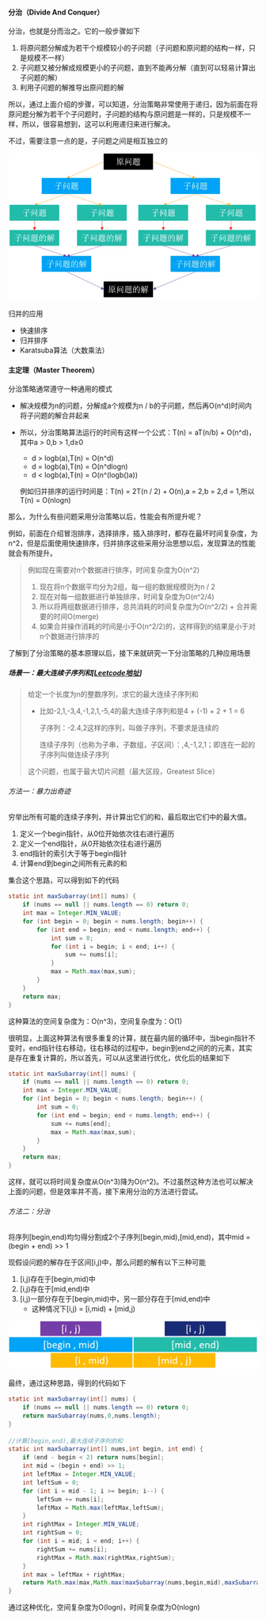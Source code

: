 #### 分治（Divide And Conquer）

分治，也就是分而治之。它的一般步骤如下

1. 将原问题分解成为若干个规模较小的子问题（子问题和原问题的结构一样，只是规模不一样）
2. 子问题又被分解成规模更小的子问题，直到不能再分解（直到可以轻易计算出子问题的解）
3. 利用子问题的解推导出原问题的解

所以，通过上面介绍的步骤，可以知道，分治策略非常使用于递归，因为前面在将原问题分解为若干个子问题时，子问题的结构与原问题是一样的，只是规模不一样，所以，很容易想到，这可以利用递归来进行解决。

不过，需要注意一点的是，子问题之间是相互独立的

![1577537952500](https://github.com/MSTGit/Algorithm/blob/master/AdvancedPart/27-DivideAndConquer/Resource/1577537952500.png)

归并的应用

- 快速排序
- 归并排序
- Karatsuba算法（大数乘法）

#### 主定理（Master Theorem）

分治策略通常遵守一种通用的模式

- 解决规模为n的问题，分解成a个规模为n / b的子问题，然后再O(n^d)时间内将子问题的解合并起来

- 所以，分治策略算法运行的时间有这样一个公式：T(n) = aT(n/b) + O(n^d)，其中a > 0,b > 1,d≥0

  - d > logb(a),T(n) = O(n^d)
  - d = logb(a),T(n) = O(n^dlogn)
  - d < logb(a),T(n) = O(n^(logb()a))

  例如归并排序的运行时间是：T(n) = 2T(n / 2) + O(n),a = 2,b = 2,d = 1,所以T(n) = O(nlogn)

那么，为什么有些问题采用分治策略以后，性能会有所提升呢？

例如，前面在介绍冒泡排序，选择排序，插入排序时，都存在最坏时间复杂度，为n^2，但是后面使用快速排序，归并排序这些采用分治思想以后，发现算法的性能就会有所提升。

> 例如现在需要对n个数据进行排序，时间复杂度为O(n^2)
>
> 1. 现在将n个数据平均分为2组，每一组的数据规模则为n / 2
> 2. 现在对每一组数据进行单独排序，时间复杂度为O(n^2/4)
> 3. 所以将两组数据进行排序，总共消耗的时间复杂度为O(n^2/2) + 合并需要的时间O(merge)
> 4. 如果合并操作消耗的时间是小于O(n^2/2)的，这样得到的结果是小于对n个数据进行排序的

了解到了分治策略的基本原理以后，接下来就研究一下分治策略的几种应用场景

##### 场景一：最大连续子序列和[[Leetcode地址](https://leetcode-cn.com/problems/maximum-subarray)]

> 给定一个长度为n的整数序列，求它的最大连续子序列和
>
> - 比如-2,1,-3,4,-1,2,1,-5,4的最大连续子序列和是4 + (-1) + 2 + 1 = 6
>
>   子序列：-2.4,2这样的序列，叫做子序列，不要求是连续的
>
>   连续子序列（也称为子串，子数组，子区间）：,4,-1,2,1；即连在一起的子序列叫做连续子序列
>
> 这个问题，也属于最大切片问题（最大区段，Greatest Slice）

###### 方法一：暴力出奇迹

穷举出所有可能的连续子序列，并计算出它们的和，最后取出它们中的最大值。

1. 定义一个begin指针，从0位开始依次往右进行遍历
2. 定义一个end指针，从0开始依次往右进行遍历
3. end指针的索引大于等于begin指针
4. 计算end到begin之间所有元素的和

集合这个思路，可以得到如下的代码

```java
static int maxSubarray(int[] nums) {
    if (nums == null || nums.length == 0) return 0;
    int max = Integer.MIN_VALUE;
    for (int begin = 0; begin < nums.length; begin++) {
        for (int end = begin; end < nums.length; end++) {
            int sum = 0;
            for (int i = begin; i < end; i++) {
                sum += nums[i];
            }
            max = Math.max(max,sum);
        }
    }
    return max;
}
```

这种算法的空间复杂度为：O(n^3)，空间复杂度为：O(1)

很明显，上面这种算法有很多重复的计算，就在最内层的循环中，当begin指针不变时，end指针往右移动，往右移动的过程中，begin到end之间的的元素，其实是存在重复计算的，所以首先，可以从这里进行优化，优化后的结果如下

```java
static int maxSubarray(int[] nums) {
    if (nums == null || nums.length == 0) return 0;
    int max = Integer.MIN_VALUE;
    for (int begin = 0; begin < nums.length; begin++) {
        int sum = 0;
        for (int end = begin; end < nums.length; end++) {
            sum += nums[end];
            max = Math.max(max,sum);
        }
    }
    return max;
}
```

这样，就可以将时间复杂度从O(n^3)降为O(n^2)。不过虽然这种方法也可以解决上面的问题，但是效率并不高，接下来用分治的方法进行尝试。

###### 方法二：分治

将序列[begin,end)均匀得分割成2个子序列[begin,mid),[mid,end)，其中mid = (begin + end) >> 1

现假设问题的解存在于区间[i,j)中，那么问题的解有以下三种可能

1. [i,j)存在于[begin,mid)中
2. [i,j)存在于[mid,end)中
3. [i,j)一部分存在于[begin,mid)中，另一部分存在于[mid,end)中
   - 这种情况下[i,j) = [i,mid) + [mid,j)

![1577547825947](https://github.com/MSTGit/Algorithm/blob/master/AdvancedPart/27-DivideAndConquer/Resource/1577547825947.png)

最终，通过这种思路，得到的代码如下

```java
static int maxSubarray(int[] nums) {
    if (nums == null || nums.length == 0) return 0;
    return maxSubarray(nums,0,nums.length);
}

//计算[begin,end),最大连续子序列的和
static int maxSubarray(int[] nums,int begin, int end) {
    if (end - begin < 2) return nums[begin];
    int mid = (begin + end) >> 1;
    int leftMax = Integer.MIN_VALUE;
    int leftSum = 0;
    for (int i = mid - 1; i >= begin; i--) {
        leftSum += nums[i];
        leftMax = Math.max(leftMax,leftSum);
    }
    int rightMax = Integer.MIN_VALUE;
    int rightSum = 0;
    for (int i = mid; i < end; i++) {
        rightSum += nums[i];
        rightMax = Math.max(rightMax,rightSum);
    }
    int max = leftMax + rightMax;
    return Math.max(max,Math.max(maxSubarray(nums,begin,mid),maxSubarray(nums,mid,end)));
}
```

通过这种优化，空间复杂度为O(logn)，时间复杂度为O(nlogn)